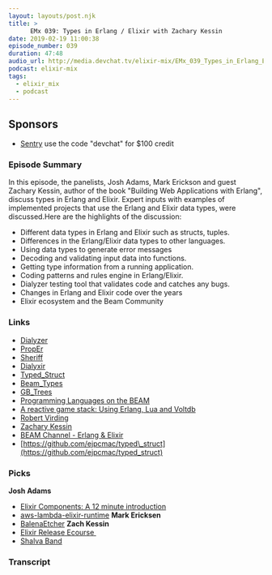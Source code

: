 ```yaml
---
layout: layouts/post.njk
title: >
      EMx 039: Types in Erlang / Elixir with Zachary Kessin
date: 2019-02-19 11:00:38
episode_number: 039
duration: 47:48
audio_url: http://media.devchat.tv/elixir-mix/EMx_039_Types_in_Erlang_Elixir_with_Zachary_Kessin.mp3
podcast: elixir-mix
tags: 
  - elixir_mix
  - podcast
---
```


## **Sponsors**

- [Sentry](http://sentry.io) use the code "devchat" for $100 credit
&nbsp;
### **Episode Summary**
In this episode, the panelists, Josh Adams, Mark Erickson and guest Zachary Kessin, author of the book "Building Web Applications with Erlang", discuss types in Erlang and Elixir. Expert inputs with examples of implemented projects that use the Erlang and Elixir data types, were discussed.Here are the highlights of the discussion:
- Different data types in Erlang and Elixir such as structs, tuples.
- Differences in the Erlang/Elixir data types to other languages. 
- Using data types to generate error messages 
- Decoding and validating input data into functions. 
- Getting type information from a running application. 
- Coding patterns and rules engine in Erlang/Elixir. 
- Dialyzer testing tool that validates code and catches any bugs. 
- Changes in Erlang and Elixir code over the years 
- Elixir ecosystem and the Beam Community

### **Links**

- [Dialyzer](http://erlang.org/doc/man/dialyzer.html)
- [PropEr](https://proper-testing.github.io/)
- [Sheriff](https://github.com/extend/sheriff)
- [Dialyxir](https://github.com/jeremyjh/dialyxir)
- [Typed\_Struct](https://hex.pm/packages/typed_struct)
- [Beam\_Types](https://github.com/zkessin/beam_types)
- [GB\_Trees](http://erlang.org/doc/man/gb_trees.html)
- [Programming Languages on the BEAM](https://youtu.be/ZIPbpWdyIqE)
- [A reactive game stack: Using Erlang, Lua and Voltdb](https://www.youtube.com/watch?v=BiBvOGP-GNg)
- [Robert Virding](https://twitter.com/rvirding)
- [Zachary Kessin](https://www.oreilly.com/pub/au/2277)
- [BEAM Channel - Erlang & Elixir](https://www.youtube.com/c/beamchannel)
- [https://github.com/ejpcmac/typed\_struct](https://github.com/ejpcmac/typed_struct)

### **Picks**
 **Josh Adams**
- [Elixir Components: A 12 minute introduction](https://vimeo.com/311786532)
- [aws-lambda-elixir-runtime](https://github.com/aws-samples/aws-lambda-elixir-runtime)
**Mark Ericksen**
- [BalenaEtcher](https://www.balena.io/etcher/)
**Zach Kessin**
- [Elixir Release Ecourse&nbsp;](http://bit.ly/elixir-release-ecourse)
- [Shalva Band](https://www.youtube.com/watch?v=miJ7wvj5bTc)


### Transcript


